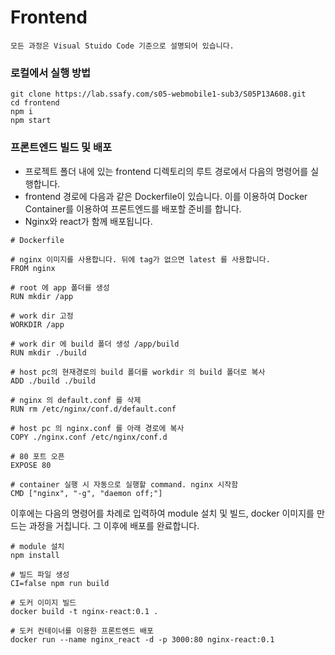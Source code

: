 # Frontend

```
모든 과정은 Visual Stuido Code 기준으로 설명되어 있습니다.
```

### 로컬에서 실행 방법

```
git clone https://lab.ssafy.com/s05-webmobile1-sub3/S05P13A608.git
cd frontend
npm i
npm start
```

### 프론트엔드 빌드 및 배포

- 프로젝트 폴더 내에 있는 frontend 디렉토리의 루트 경로에서 다음의 명령어를 실행합니다.
- frontend 경로에 다음과 같은 Dockerfile이 있습니다. 이를 이용하여 Docker Container를 이용하여 프론트엔드를 배포할 준비를 합니다.
- Nginx와 react가 함께 배포됩니다.

```shell
# Dockerfile

# nginx 이미지를 사용합니다. 뒤에 tag가 없으면 latest 를 사용합니다.
FROM nginx

# root 에 app 폴더를 생성
RUN mkdir /app

# work dir 고정
WORKDIR /app

# work dir 에 build 폴더 생성 /app/build
RUN mkdir ./build

# host pc의 현재경로의 build 폴더를 workdir 의 build 폴더로 복사
ADD ./build ./build

# nginx 의 default.conf 를 삭제
RUN rm /etc/nginx/conf.d/default.conf

# host pc 의 nginx.conf 를 아래 경로에 복사
COPY ./nginx.conf /etc/nginx/conf.d

# 80 포트 오픈
EXPOSE 80

# container 실행 시 자동으로 실행할 command. nginx 시작함
CMD ["nginx", "-g", "daemon off;"]
```

이후에는 다음의 명령어를 차례로 입력하여 module 설치 및 빌드, docker 이미지를 만드는 과정을 거칩니다. 그 이후에 배포를 완료합니다.

```shell
# module 설치
npm install

# 빌드 파일 생성
CI=false npm run build

# 도커 이미지 빌드
docker build -t nginx-react:0.1 .

# 도커 컨테이너를 이용한 프론트엔드 배포
docker run --name nginx_react -d -p 3000:80 nginx-react:0.1
```
